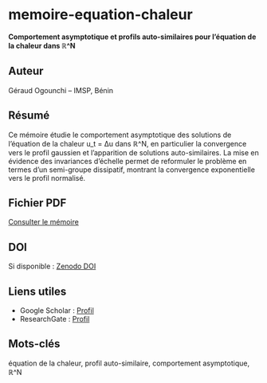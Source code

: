 # memoire-equation-chaleur
**Comportement asymptotique et profils auto-similaires pour l’équation de la chaleur dans ℝ^N**

## Auteur
Géraud Ogounchi – IMSP, Bénin

## Résumé
Ce mémoire étudie le comportement asymptotique des solutions de l’équation de la chaleur
u_t = Δu dans ℝ^N, en particulier la convergence vers le profil gaussien et l’apparition de solutions auto-similaires. 
La mise en évidence des invariances d’échelle permet de reformuler le problème en termes d’un semi-groupe dissipatif, montrant la convergence exponentielle vers le profil normalisé.

## Fichier PDF
[Consulter le mémoire](./Rapport_corrige.pdf)

## DOI
Si disponible : [Zenodo DOI](https://doi.org/... )

## Liens utiles
- Google Scholar : [Profil](https://scholar.google.com/)  
- ResearchGate : [Profil](https://www.researchgate.net/)  

## Mots-clés
équation de la chaleur, profil auto-similaire, comportement asymptotique, ℝ^N

